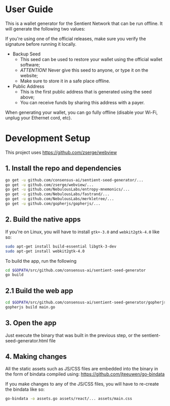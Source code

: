 # User Guide

This is a wallet generator for the Sentient Network that can be run offline. It will generate the following two values:

If you're using one of the official releases, make sure you verify the signature before running it locally.

* Backup Seed
  * This seed can be used to restore your wallet using the official wallet software;
  * *ATTENTION!* Never give this seed to anyone, or type it on the website;
  * Make sure to store it in a safe place offline.
* Public Address
  * This is the first public address that is generated using the seed above;
  * You can receive funds by sharing this address with a payer.

When generating your wallet, you can go fully offline (disable your Wi-Fi, unplug your Ethernet cord, etc).


# Development Setup

This project uses https://github.com/zserge/webview

## 1. Install the repo and dependencies
```bash
go get -u github.com/consensus-ai/sentient-seed-generator/...
go get -u github.com/zserge/webview/...
go get -u github.com/NebulousLabs/entropy-mnemonics/...
go get -u github.com/NebulousLabs/fastrand/...
go get -u github.com/NebulousLabs/merkletree/...
go get -u github.com/gopherjs/gopherjs/...
```

## 2. Build the native apps
If you're on Linux, you will have to install `gtk+-3.0` and `webkit2gtk-4.0` like so:
```bash
sudo apt-get install build-essential libgtk-3-dev
sudo apt-get install webkit2gtk-4.0
```

To build the app, run the following
```bash
cd $GOPATH/src/github.com/consensus-ai/sentient-seed-generator
go build
```

## 2.1 Build the web app
```bash
cd $GOPATH/src/github.com/consensus-ai/sentient-seed-generator/gopherjs
gopherjs build main.go
```

## 3. Open the app
Just execute the binary that was built in the previous step, or the sentient-seed-generator.html file

## 4. Making changes

All the static assets such as JS/CSS files are embedded into the binary in the form of bindata compiled using:
https://github.com/jteeuwen/go-bindata

If you make changes to any of the JS/CSS files, you will have to re-create the bindata like so:
```bash
go-bindata -o assets.go assets/react/... assets/main.css
```
